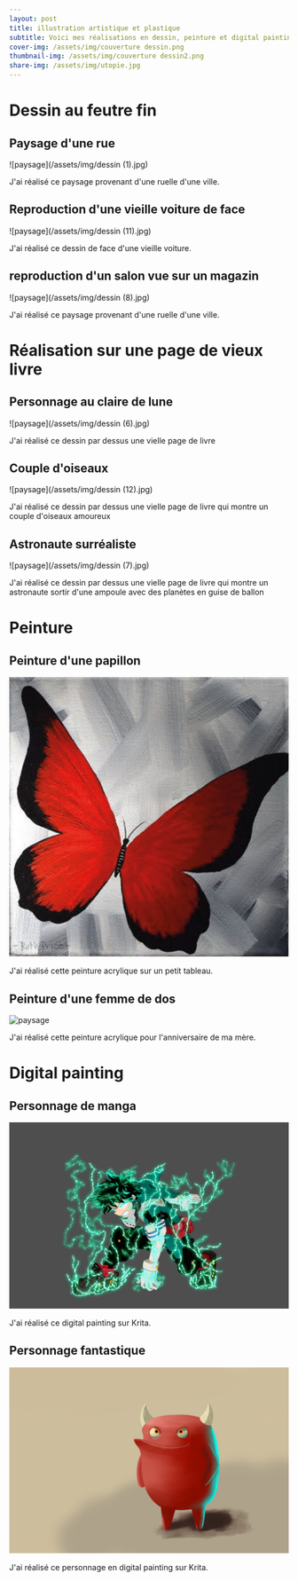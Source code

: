 ```yaml
---
layout: post
title: illustration artistique et plastique
subtitle: Voici mes réalisations en dessin, peinture et digital painting
cover-img: /assets/img/couverture dessin.png
thumbnail-img: /assets/img/couverture dessin2.png
share-img: /assets/img/utopie.jpg
---
```

# Dessin au feutre fin

## Paysage d'une rue

![paysage](/assets/img/dessin (1).jpg)

J'ai réalisé ce paysage provenant d'une ruelle d'une ville.

## Reproduction d'une vieille voiture de face

![paysage](/assets/img/dessin (11).jpg)

J'ai réalisé ce dessin de face d'une vieille voiture.

## reproduction d'un salon vue sur un magazin

![paysage](/assets/img/dessin (8).jpg)

J'ai réalisé ce paysage provenant d'une ruelle d'une ville.

# Réalisation sur une page de vieux livre

## Personnage au claire de lune

![paysage](/assets/img/dessin (6).jpg)

J'ai réalisé ce dessin par dessus une vielle page de livre 

## Couple d'oiseaux

![paysage](/assets/img/dessin (12).jpg)

J'ai réalisé ce dessin par dessus une vielle page de livre qui montre un couple d'oiseaux amoureux

## Astronaute surréaliste

![paysage](/assets/img/dessin (7).jpg)

J'ai réalisé ce dessin par dessus une vielle page de livre qui montre un astronaute sortir d'une ampoule avec des planètes en guise de ballon 

# Peinture

## Peinture d'une papillon

![paysage](/assets/img/p1-29.png)

J'ai réalisé cette peinture acrylique sur un petit tableau.

## Peinture d'une femme de dos

![paysage](/assets/img/r1.png)

J'ai réalisé cette peinture acrylique pour l'anniversaire de ma mère.

# Digital painting

## Personnage de manga

![paysage](/assets/img/deku3.png)

J'ai réalisé ce digital painting sur Krita.

## Personnage fantastique

![paysage](/assets/img/demon.png)

J'ai réalisé ce personnage en digital painting sur Krita.
